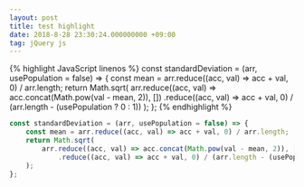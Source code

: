 ```yaml
---
layout: post
title: test highlight
date: 2018-8-28 23:30:24.000000000 +09:00
tag: jQuery js
---
```


{% highlight JavaScript linenos %}
const standardDeviation = (arr, usePopulation = false) => {
    const mean = arr.reduce((acc, val) => acc + val, 0) / arr.length;
    return Math.sqrt(
        arr.reduce((acc, val) => acc.concat(Math.pow(val - mean, 2)), [])
            .reduce((acc, val) => acc + val, 0) / (arr.length - (usePopulation ? 0 : 1))
    );
};
{% endhighlight %}

``` JavaScript
const standardDeviation = (arr, usePopulation = false) => {
    const mean = arr.reduce((acc, val) => acc + val, 0) / arr.length;
    return Math.sqrt(
        arr.reduce((acc, val) => acc.concat(Math.pow(val - mean, 2)), [])
            .reduce((acc, val) => acc + val, 0) / (arr.length - (usePopulation ? 0 : 1))
    );
};
```



